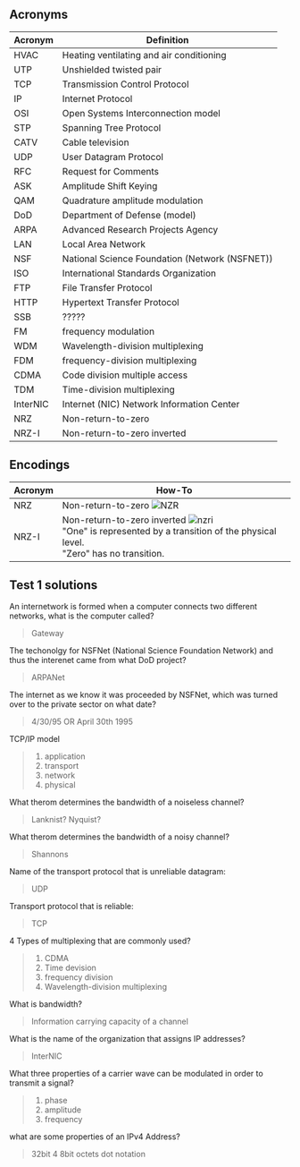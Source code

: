  Acronyms
  --------

Acronym  |   Definition
-------  |   ----------
HVAC     |   Heating ventilating and air conditioning
UTP      |   Unshielded twisted pair
TCP      |   Transmission Control Protocol
IP       |   Internet Protocol
OSI      |   Open Systems Interconnection model
STP      |   Spanning Tree Protocol
CATV     |   Cable television
UDP      |   User Datagram Protocol
RFC      |   Request for Comments
ASK      |   Amplitude Shift Keying
QAM      |   Quadrature amplitude modulation
DoD      |   Department of Defense (model)
ARPA     |   Advanced Research Projects Agency
LAN      |   Local Area Network
NSF      |   National Science Foundation (Network (NSFNET))
ISO      |   International Standards Organization
FTP      |   File Transfer Protocol
HTTP     |   Hypertext Transfer Protocol
SSB      |   ?????
FM       |   frequency modulation
WDM      |   Wavelength-division multiplexing
FDM      |   frequency-division multiplexing
CDMA     |   Code division multiple access
TDM      |   Time-division multiplexing
InterNIC |   Internet (NIC) Network Information Center
NRZ      |   Non-return-to-zero
NRZ-I    |   Non-return-to-zero inverted


Encodings
---------
Acronym  |   How-To
-------  |   ------
NRZ      |   Non-return-to-zero ![NZR](http://upload.wikimedia.org/wikipedia/commons/5/55/NRZcode.png)
NRZ-I    |   Non-return-to-zero inverted  ![nzri](http://upload.wikimedia.org/wikipedia/commons/e/e4/NRZI_example.png)<br>"One" is represented by a transition of the physical level.<br>"Zero" has no transition.




Test 1 solutions
-----------------

An internetwork is formed when a computer connects two different networks, what is the computer called?
 > Gateway

The techonolgy for NSFNet (National Science Foundation Network) and thus the interenet came from what DoD project?
 > ARPANet

The internet as we know it was proceeded by NSFNet, which was turned over to the private sector on what date?
 > 4/30/95     OR     April 30th 1995

TCP/IP model
> 1. application
> 2. transport
> 3. network
> 4. physical

What therom determines the bandwidth of a noiseless channel?
> Lanknist? Nyquist?


What therom determines the bandwidth of a noisy channel?
> Shannons

Name of the transport protocol that is unreliable datagram:
> UDP

Transport protocol that is reliable:
> TCP

4 Types of multiplexing that are commonly used?
> 1. CDMA
> 2. Time devision
> 3. frequency division
> 4. Wavelength-division multiplexing

What is bandwidth?
> Information carrying capacity of a channel

What is the name of the organization that assigns IP addresses?
> InterNIC

What three properties of a carrier wave can be modulated in order to transmit a signal?
> 1. phase
> 2. amplitude
> 3. frequency


what are some properties of an IPv4 Address?
> 32bit
> 4 8bit octets
> dot notation

